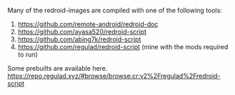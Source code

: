 Many of the redroid-images are compiled with one of the following tools:

1. https://github.com/remote-android/redroid-doc
2. https://github.com/ayasa520/redroid-script
3. https://github.com/abing7k/redroid-script
4. https://github.com/regulad/redroid-script (mine with the mods required to run)

Some prebuilts are available here. https://repo.regulad.xyz/#browse/browse:cr:v2%2Fregulad%2Fredroid-script
